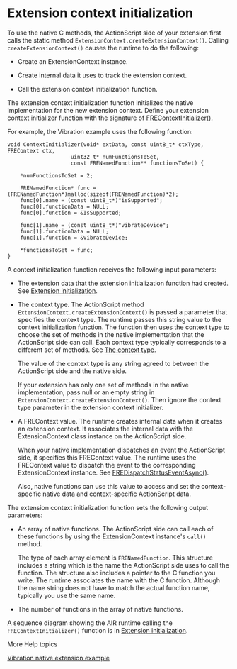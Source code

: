 # Extension context initialization

To use the native C methods, the ActionScript side of your extension first calls
the static method `ExtensionContext.createExtensionContext()`. Calling
`createExtensionContext()` causes the runtime to do the following:

- Create an ExtensionContext instance.

- Create internal data it uses to track the extension context.

- Call the extension context initialization function.

The extension context initialization function initializes the native
implementation for the new extension context. Define your extension context
initializer function with the signature of
[FREContextInitializer()](../native-c-api-reference/functions-you-implement/frecontextinitializer.md).

For example, the Vibration example uses the following function:

    void ContextInitializer(void* extData, const uint8_t* ctxType, FREContext ctx,
                        uint32_t* numFunctionsToSet,
                        const FRENamedFunction** functionsToSet) {

        *numFunctionsToSet = 2;

        FRENamedFunction* func = (FRENamedFunction*)malloc(sizeof(FRENamedFunction)*2);
        func[0].name = (const uint8_t*)"isSupported";
        func[0].functionData = NULL;
        func[0].function = &IsSupported;

        func[1].name = (const uint8_t*)"vibrateDevice";
        func[1].functionData = NULL;
        func[1].function = &VibrateDevice;

        *functionsToSet = func;
    }

A context initialization function receives the following input parameters:

- The extension data that the extension initialization function had created. See
  [Extension initialization](./extension-initialization.md).

- The context type. The ActionScript method
  `ExtensionContext.createExtensionContext()` is passed a parameter that
  specifies the context type. The runtime passes this string value to the
  context initialization function. The function then uses the context type to
  choose the set of methods in the native implementation that the ActionScript
  side can call. Each context type typically corresponds to a different set of
  methods. See
  [The context type](../coding-the-actionscript-side/create-an-extensioncontext-instance.md#the-context-type).

  The value of the context type is any string agreed to between the ActionScript
  side and the native side.

  If your extension has only one set of methods in the native implementation,
  pass null or an empty string in `ExtensionContext.createExtensionContext()`.
  Then ignore the context type parameter in the extension context initializer.

- A FREContext value. The runtime creates internal data when it creates an
  extension context. It associates the internal data with the ExtensionContext
  class instance on the ActionScript side.

  When your native implementation dispatches an event the ActionScript side, it
  specifies this FREContext value. The runtime uses the FREContext value to
  dispatch the event to the corresponding ExtensionContext instance. See
  [FREDispatchStatusEventAsync()](../native-c-api-reference/functions-you-use/fredispatchstatuseventasync.md).

  Also, native functions can use this value to access and set the
  context-specific native data and context-specific ActionScript data.

The extension context initialization function sets the following output
parameters:

- An array of native functions. The ActionScript side can call each of these
  functions by using the ExtensionContext instance's `call()` method.

  The type of each array element is `FRENamedFunction`. This structure includes
  a string which is the name the ActionScript side uses to call the function.
  The structure also includes a pointer to the C function you write. The runtime
  associates the name with the C function. Although the name string does not
  have to match the actual function name, typically you use the same name.

- The number of functions in the array of native functions.

A sequence diagram showing the AIR runtime calling the `FREContextInitializer()`
function is in [Extension initialization](./extension-initialization.md).

More Help topics

[Vibration native extension example](https://web.archive.org/web/20150227130512/http://www.adobe.com/devnet/air/native-extensions-for-air/extensions/vibration.html)
